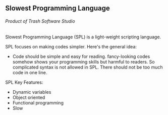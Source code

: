 ## **Slowest Programming Language**

###### _Product of Trash Software Studio_

Slowest Programming Language (SPL) is a light-weight scripting language.

SPL focuses on making codes simpler. Here's the general idea: 

* Code should be simple and easy for reading. 
fancy-looking codes somehow shows your programming skills but harmful to readers.
So complicated syntax is not allowed in SPL. There should not be too much code 
in one line.

SPL Key Features:

* Dynamic variables
* Object oriented
* Functional programming
* Slow
